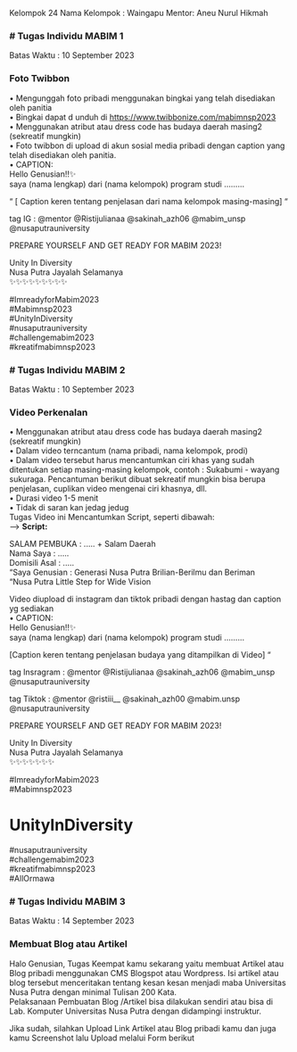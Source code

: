 Kelompok 24
Nama Kelompok : Waingapu
Mentor: Aneu Nurul Hikmah

### # Tugas Individu MABIM 1

Batas Waktu : 10 September 2023

### Foto Twibbon

• Mengunggah foto pribadi menggunakan bingkai yang telah disediakan oleh panitia  
• Bingkai dapat d unduh di https://www.twibbonize.com/mabimnsp2023  
• Menggunakan atribut atau dress code has budaya daerah masing2 (sekreatif mungkin)  
• Foto twibbon di upload di akun sosial media pribadi dengan caption yang telah disediakan oleh panitia.  
• CAPTION:  
Hello Genusian!!✨  
saya (nama lengkap) dari (nama kelompok) program studi .........  
  
“ [ Caption keren tentang penjelasan dari nama kelompok masing-masing] “  
  
tag IG : @mentor @Ristijulianaa @sakinah_azh06 @mabim_unsp @nusaputrauniversity  
  
PREPARE YOURSELF AND GET READY FOR MABIM 2023!  
  
Unity In Diversity  
Nusa Putra Jayalah Selamanya  
✨✨✨✨✨✨✨✨✨  
  
  
#ImreadyforMabim2023  
#Mabimnsp2023  
#UnityInDiversity  
#nusaputrauniversity  
#challengemabim2023  
#kreatifmabimnsp2023

### # Tugas Individu MABIM 2

Batas Waktu : 10 September 2023

### Video Perkenalan

• Menggunakan atribut atau dress code has budaya daerah masing2 (sekreatif mungkin)  
• Dalam video terncantum (nama pribadi, nama kelompok, prodi)  
• Dalam video tersebut harus mencantumkan ciri khas yang sudah ditentukan setiap masing-masing kelompok, contoh : Sukabumi - wayang sukuraga. Pencantuman berikut dibuat sekreatif mungkin bisa berupa penjelasan, cuplikan video mengenai ciri khasnya, dll.  
• Durasi video 1-5 menit  
• Tidak di saran kan jedag jedug  
Tugas Video ini Mencantumkan Script, seperti dibawah:  
--> **Script:**  
  
SALAM PEMBUKA : ..... + Salam Daerah  
Nama Saya : .....  
Domisili Asal : .....  
“Saya Genusian : Generasi Nusa Putra Brilian-Berilmu dan Beriman  
“Nusa Putra Little Step for Wide Vision  
  
Video diupload di instagram dan tiktok pribadi dengan hastag dan caption yg sediakan  
• CAPTION:  
Hello Genusian!!✨  
saya (nama lengkap) dari (nama kelompok) program studi .........  
  
[Caption keren tentang penjelasan budaya yang ditampilkan di Video] “  
  
tag Insragram : @mentor @Ristijulianaa @sakinah_azh06 @mabim_unsp @nusaputrauniversity  
  
tag Tiktok : @mentor @ristiii__ @sakinah_azh00 @mabim.unsp @nusaputrauniversity  
  
PREPARE YOURSELF AND GET READY FOR MABIM 2023!  
  
Unity In Diversity  
Nusa Putra Jayalah Selamanya  
✨✨✨✨✨✨✨  
  
  
#ImreadyforMabim2023  
#Mabimnsp2023  
# UnityInDiversity  
#nusaputrauniversity  
#challengemabim2023  
#kreatifmabimnsp2023  
#AllOrmawa

### # Tugas Individu MABIM 3

Batas Waktu : 14 September 2023

### Membuat Blog atau Artikel

Halo Genusian, Tugas Keempat kamu sekarang yaitu membuat Artikel atau Blog pribadi menggunakan CMS Blogspot atau Wordpress. Isi artikel atau blog tersebut menceritakan tentang kesan kesan menjadi maba Universitas Nusa Putra dengan minimal Tulisan 200 Kata.  
Pelaksanaan Pembuatan Blog /Artikel bisa dilakukan sendiri atau bisa di Lab. Komputer Universitas Nusa Putra dengan didampingi instruktur.  
  
Jika sudah, silahkan Upload Link Artikel atau Blog pribadi kamu dan juga kamu Screenshot lalu Upload melalui Form berikut